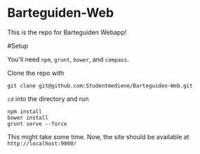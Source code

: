 Barteguiden-Web
===============

This is the repo for Barteguiden Webapp! 


#Setup

You'll need `npm`, `grunt`, `bower`, and `compass`. 

Clone the repo with

    git clone git@github.com:Studentmediene/Barteguiden-Web.git

`cd` into the directory and run

    npm install
    bower install
    grunt serve --force

This might take some time. Now, the site should be available at `http://localhost:9000/`
